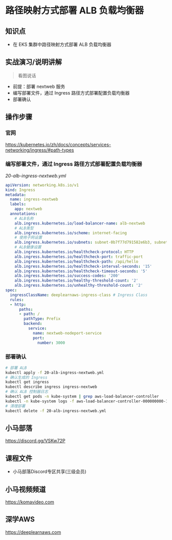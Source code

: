路径映射方式部署 ALB 负载均衡器
============================

## 知识点

* 在 EKS 集群中路径映射方式部署 ALB 负载均衡器

## 实战演习/说明讲解

>看图说话

+ 前提：部署 nextweb 服务
+ 编写部署文件，通过 Ingress 路径方式部署配置负载均衡器
+ 部署确认

## 操作步骤

### 官网

https://kubernetes.io/zh/docs/concepts/services-networking/ingress/#path-types

### 编写部署文件，通过 Ingress 路径方式部署配置负载均衡器

*20-alb-ingress-nextweb.yml*

```yml
apiVersion: networking.k8s.io/v1
kind: Ingress
metadata:
  name: ingress-nextweb
  labels:
    app: nextweb
  annotations:
    # ALB名称
    alb.ingress.kubernetes.io/load-balancer-name: alb-nextweb
    # ALB类型
    alb.ingress.kubernetes.io/scheme: internet-facing
    # 使用子网设置
    alb.ingress.kubernetes.io/subnets: subnet-0b7f77d791582e6b3, subnet-06e1cc40b41368ab3
    # ALB健康设置
    alb.ingress.kubernetes.io/healthcheck-protocol: HTTP 
    alb.ingress.kubernetes.io/healthcheck-port: traffic-port
    alb.ingress.kubernetes.io/healthcheck-path: /api/hello
    alb.ingress.kubernetes.io/healthcheck-interval-seconds: '15'
    alb.ingress.kubernetes.io/healthcheck-timeout-seconds: '5'
    alb.ingress.kubernetes.io/success-codes: '200'
    alb.ingress.kubernetes.io/healthy-threshold-count: '2'
    alb.ingress.kubernetes.io/unhealthy-threshold-count: '2'
spec:
  ingressClassName: deeplearnaws-ingress-class # Ingress Class
  rules:
  - http:
      paths:
      - path: /
        pathType: Prefix
        backend:
          service:
            name: nextweb-nodeport-service
            port:
              number: 3000
```

### 部署确认

```bash
# 部署 ALB
kubectl apply -f 20-alb-ingress-nextweb.yml
# 确认生成的 Ingress
kubectl get ingress
kubectl describe ingress ingress-nextweb
# 确认 ALB 控制器日志
kubectl get pods -n kube-system | grep aws-load-balancer-controller
kubectl -n kube-system logs -f aws-load-balancer-controller-000000000-11111
# 清理部署
kubectl delete -f 20-alb-ingress-nextweb.yml
```

## 小马部落

https://discord.gg/VSKw72P

## 课程文件

+ 小马部落Discord专区共享(三级会员)

## 小马视频频道

https://komavideo.com

## 深学AWS

https://deeplearnaws.com
